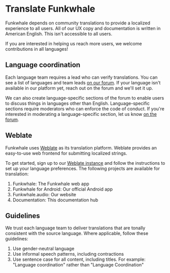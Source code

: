 # Translate Funkwhale

Funkwhale depends on community translations to provide a localized experience to all users. All of our UX copy and documentation is written in American English. This isn't accessible to all users.

If you are interested in helping us reach more users, we welcome contributions in all languages!

## Language coordination

Each language team requires a lead who can verify translations. You can see a list of languages and team leads [on our forum](https://forum.funkwhale.audio/d/107-coordinate-translations). If your language isn't available in our platform yet, reach out on the forum and we'll set it up.

We can also create language-specific sections of the forum to enable users to discuss things in languages other than English. Language-specific sections require moderators who can enforce the code of conduct. If you're interested in moderating a language-specific section, let us know [on the forum](https://forum.funkwhale.audio/d/18-language-specific-communities).

## Weblate

Funkwhale uses [Weblate](https://weblate.org) as its translation platform. Weblate provides an easy-to-use web frontend for submitting localized strings.

To get started, sign up to our [Weblate instance](https://translate.funkwhale.audio) and follow the instructions to set up your language preferences. The following projects are available for translation:

1. Funkwhale: The Funkwhale web app
2. Funkwhale for Android: Our official Android app
3. Funkwhale.audio: Our website
4. Documentation: This documentation hub

## Guidelines

We trust each language team to deliver translations that are tonally consistent with the source language. Where applicable, follow these guidelines:

1. Use gender-neutral language
2. Use informal speech patterns, including contractions
3. Use sentence case for all content, including titles. For example: "Language coordination" rather than "Language Coordination"
